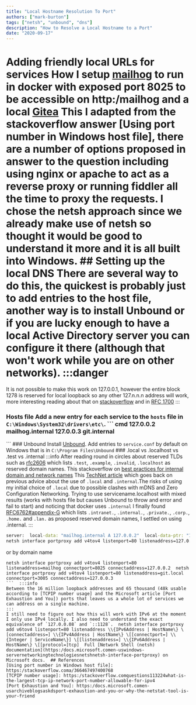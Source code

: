 ```yaml
---
title: "Local Hostname Resolution To Port"
authors: ["mark-burton"]
tags: ["netsh", "unbound", "dns"]
description: "How to Resolve a Local Hostname to a Port"
date: "2020-09-17"
---
```


# Adding friendly local URLs for services  How I setup [mailhog](https:/github.commailhogMailHog) to run in docker with exposed port 8025 to be accessible on http:/mailhog and a local [Gitea](https:/gitea.ioen-us)  This I adapted from the stackoverflow answer [Using port number in Windows host file], there are a number of options proposed in answer to the question including using nginx or apache to act as a reverse proxy or running fiddler all the time to proxy the requests. I chose the netsh approach since we already make use of netsh so thought it would be good to understand it more and it is all built into Windows.  ## Setting up the local DNS  There are several way to do this, the quickest is probably just to add entries to the host file, another way is to install Unbound or if you are lucky enough to have a local Active Directory server you can configure it there (although that won't work while you are on other networks).  :::danger
It is not possible to make this work on 127.0.0.1, however the entire block 1278 is reserved for local loopback so any other 127.n.n.n address will work, more interesting reading about that on [stackoverflow](https:/serverfault.comquestions157496why-is-loopback-ip-address-from-127-0-0-1-to-127-255-255-254) and in [RFC 1700](https:/www.ietf.orgrfcrfc3330.txt) 
:::
### Hosts file  Add a new entry for each service to the `hosts` file in `C:\Windows\System32\drivers\etc\`.  ``` cmd  127.0.0.2  mailhog.internal  127.0.0.3  git.internal
```  ### Unbound  Install [Unbound](https:/nlnetlabs.nlprojectsunbounddownload).  Add entries to `service.conf` by default on Windows that is in `C:\Program Files\Unbound`  ### .local vs .localhost vs .test vs .internal
:::info
After reading round in circles about reserved TLDs such as [rfc2606](https:/tools.ietf.orghtmlrfc2606#page-2) which lists `.test`, `.example`, `.invalid`, `.localhost` as reserved domain names. This stackoverflow on [best practices for internal domain and network names](https:/stackoverflow.comquestions19016553add-subdomain-to-localhost-url) This [TechNet article](https:/social.technet.microsoft.comwikicontentsarticles34981.active-directory-best-practices-for-internal-domain-and-network-names.aspx) which goes back on previous advice about the use of `.local` and `.internal`.The risks of using my initial choice of `.local` due to possible clashes with mDNS and Zero Configuration Networking. Trying to use servicename.localhost with mixed results (works with hosts file but causes Unbound to throw and error and fail to start) and noticing that docker uses `.internal` I finally found [RFC6762#appendix-G](https:/tools.ietf.orghtmlrfc6762#appendix-G) which lists `.intranet.`, `.internal.`, `.private.`,  `.corp.`, `.home.` and `.lan.` as proposed reserved domain names, I settled on using .internal.
:::
``` cmd
server:  local-data: "mailhog.internal A 127.0.0.2"  local-data-ptr: "127.0.0.2 mailhog.internal"  local-data: "git.internal A 127.0.0.3"  local-data-ptr: "127.0.0.3 git.internal"  ```  Restart the service to make sure the new settings are used.  Add `127.0.0.1` at the top of the list of DNS servers in network settings.  ![Network settings with 127.0.0.1 as DNS server](/img/local_dns_with_unbound_network_settings.png)  ## Add a netsh interface portproxy  ```
netsh interface portproxy add v4tov4 listenport=80 listenaddress=127.0.0.2 connectport=8025 connectaddress=127.0.0.2  netsh interface portproxy add v4tov4 listenport=80 listenaddress=127.0.0.3 connectport=3005 connectaddress=127.0.0.3
```
or by domain name
```
netsh interface portproxy add v4tov4 listenport=80 listenaddress=mailhog connectport=8025 connectaddress=127.0.0.2  netsh interface portproxy add v4tov4 listenport=80 listenaddress=git.local connectport=3005 connectaddress=127.0.0.3
```  :::info
Between the 16 million loopback addresses and 65 thousand (48k usable according to [TCPIP number usage] and the Microsoft article [Port Exhaustion and You]) ports that leaves us a whole lot of services we can address on a single machine. 
:::
I still need to figure out how this will work with IPv6 at the moment I only use IPv4 locally. I also need to understand the exact equivalence of `127.0.0.08` and `::1128`.  netsh interface portproxy add v6tov4 listenport=80 listenaddress \\{IPv6Address | HostName\} \[connectaddress=] \\{IPv4Address | HostName\} \[[connectport=] \\{Integer | ServiceName\}] \[[listenaddress=] \\{IPv6Address | HostName\} \[[protocol=]tcp]  Full [Network Shell (netsh) documentation](https:/docs.microsoft.comen-uswindows-servernetworkingtechnologiesnetshnetsh-interface-portproxy) on Microsoft docs.  ## References
[Using port number in Windows host file]: https:/stackoverflow.coma/366467497400768
[TCPIP number usage]: https:/stackoverflow.comquestions113224what-is-the-largest-tcp-ip-network-port-number-allowable-for-ipv4
[Port Exhaustion and You]: https:/docs.microsoft.comen-usarchiveblogsaskdsport-exhaustion-and-you-or-why-the-netstat-tool-is-your-friend